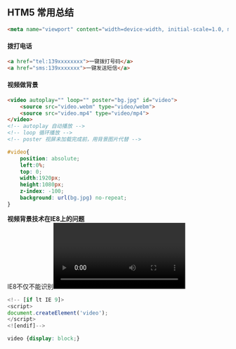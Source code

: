 ## HTM5 常用<meta>总结
```html
<meta name="viewport" content="width=device-width, initial-scale=1.0, maximum-scale=1.0, user-scalable=0">
```

#### 拨打电话
```html
<a href="tel:139xxxxxxxx">一键拨打号码</a>
<a href="sms:139xxxxxxx">一键发送短信</a>
```

#### 视频做背景
```html
<video autoplay="" loop="" poster="bg.jpg" id="video">
    <source src="video.webm" type="video/webm">
    <source src="video.mp4" type="video/mp4">
</video>
<!-- autoplay 自动播放 -->
<!-- loop 循环播放 -->
<!-- poster 视屏未加载完成前，用背景图片代替 -->
```
```css
#video{
	position: absolute;
	left:0%;
	top: 0;
	width:1920px;
	height:1080px;
	z-index: -100;
	background: url(bg.jpg) no-repeat;
}
```
**视频背景技术在IE8上的问题**<br>
IE8不仅不能识别<video>标记，它对所有的HTML5标记都不能识别，这是一个问题，对于IE8,我们至少要让替代的背景<br>
图片能显示出来。为了能达到这个目的，我们需要两件事情：一行JavaScript 代码，一个CSS条件判断注释语句。
```javascript
<!-- [if lt IE 9]>
<script>
document.createElement('video');
</script>
<![endif]-->
```
```css
video {display: block;}
```

